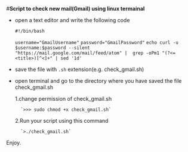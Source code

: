 #**Script to check new mail(Gmail) using linux termainal**
* open a text editor and write the following code 
	
	`#!/bin/bash`

	`username="GmailUsername"`
	`password="GmailPassword"`
	`echo curl -u $username:$password --silent "https://mail.google.com/mail/feed/atom" |  grep -oPm1 "(?<=<title>)[^<]+" | sed '1d'`
	

* save the file with `.sh` extension(e.g. check_gmail.sh)
* open terminal and go to the directory where you have saved the file check_gmail.sh
	
	1.change permission of check_gmail.sh 
		
		`>>> sudo chmod +x check_gmail.sh`

	2.Run your script using this command
		
		`>./check_gmail.sh`

Enjoy.
